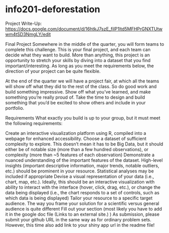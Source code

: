 # info201-deforestation
Project Write-Up: https://docs.google.com/document/d/16htkJ7szE_filP1ltd5MFHPrGNXTUtwwm4tSD3NmgLY/edit

Final Project
Somewhere in the middle of the quarter, you will form teams to complete this challenge. This is your final project, and each team can decide what they want to build. More than anything, this project is an opportunity to stretch your skills by diving into a dataset that you find important/interesting. As long as you meet the requirements below, the direction of your project can be quite flexible.

At the end of the quarter we will have a project fair, at which all the teams will show off what they did to the rest of the class. So do good work and build something impressive. Show off what you’ve learned, and make something you’re really proud of. Take the time to design and build something that you’d be excited to show others and include in your portfolio.

Requirements
What exactly you build is up to your group, but it must meet the following requirements:

Create an interactive visualization platform using R, compiled into a webpage for enhanced accessibility.
Choose a dataset of sufficient complexity to explore. This doesn’t mean it has to be Big Data, but it should either be of notable size (more than a few hundred observations), or complexity (more than ~5 features of each observation)
Demonstrate a nuanced understanding of the important features of the dataset. High-level insights (important descriptive information, major trends, notable outliers, etc.) should be prominent in your resource. Statistical analyses may be included if appropriate
Devise a visual representation of your data (i.e., chart, map, etc.). Ideally, this should be an interactive visualization with ability to interact with the interface (hover, click, drag, etc.), or change the data being displayed (i.e., the chart responds to a set of controls, such as which data is being displayed)
Tailor your resource to a specific target audience. The way you frame your solution for a scientific versus general audience is quite different
Fill out your section (most  likely you have to add it in the google doc file (Links to an external site.) )
As submission, please submit your github URL in the same way as for ordinary problem sets. However, this time also add link to your shiny app url in the readme file!
